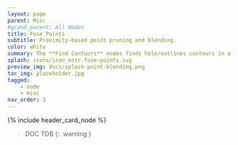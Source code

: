 ```yaml
---
layout: page
parent: Misc
#grand_parent: All Nodes
title: Fuse Points
subtitle: Proximity-based point pruning and blending.
color: white
summary: The **Find Contours** nodes finds hole/outlines contours in a graph, using points as proximity seeds.
splash: icons/icon_misc-fuse-points.svg
preview_img: docs/splash-point-blending.png
toc_img: placeholder.jpg
tagged: 
    - node
    - misc
nav_order: 3
---
```


{% include header_card_node %}

> DOC TDB
{: .warning }